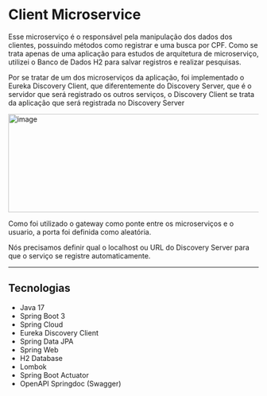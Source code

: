 # Client Microservice

Esse microserviço é o responsável pela manipulação dos dados dos clientes, possuindo métodos como registrar e uma busca por CPF.
Como se trata apenas de uma aplicação para estudos de arquitetura de microserviço, utilizei o Banco de Dados H2 para salvar registros e realizar pesquisas.

Por se tratar de um dos microserviços da aplicação, foi implementado o Eureka Discovery Client, que diferentemente do Discovery Server, que é o servidor que 
será registrado os outros serviços, o Discovery Client se trata da aplicação que será registrada no Discovery Server

<img width="755" height="198" alt="image" src="https://github.com/user-attachments/assets/d7aa442d-1375-4945-9ad9-7f0e28af96b7" />

<p>Como foi utilizado o gateway como ponte entre os microserviços e o usuario, a porta foi definida como aleatória.</p>
Nós precisamos definir qual o localhost ou URL do Discovery Server para que o serviço se registre automaticamente.

<hr/>

## Tecnologias
- Java 17
- Spring Boot 3
- Spring Cloud
- Eureka Discovery Client
- Spring Data JPA
- Spring Web
- H2 Database
- Lombok
- Spring Boot Actuator
- OpenAPI Springdoc (Swagger)
